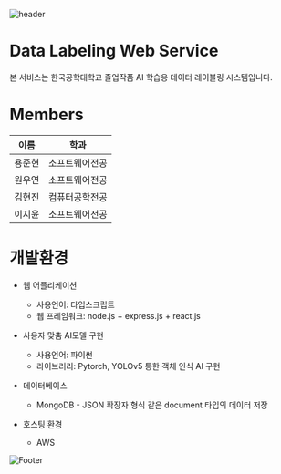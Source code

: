 ![header](https://capsule-render.vercel.app/api?type=waving&color=gradient&height=250&section=header&text=Data%20Labeling%20Web%20Service&fontSize=55)

# Data Labeling Web Service
본 서비스는 한국공학대학교 졸업작품 AI 학습용 데이터 레이블링 시스템입니다. 

# Members
이름|학과
---|---
용준현|소프트웨어전공
원우연|소프트웨어전공
김현진|컴퓨터공학전공
이지윤|소프트웨어전공


# 개발환경
* 웹 어플리케이션
  * 사용언어: 타입스크립트 
  * 웹 프레임워크: node.js + express.js + react.js

* 사용자 맞춤 AI모델 구현
  * 사용언어: 파이썬
  * 라이브러리: Pytorch, YOLOv5 통한 객체 인식 AI 구현
 
* 데이터베이스
  * MongoDB - JSON 확장자 형식 같은 document 타입의 데이터 저장

* 호스팅 환경
  * AWS

![Footer](https://capsule-render.vercel.app/api?type=waving&color=gradient&height=200&section=footer)
